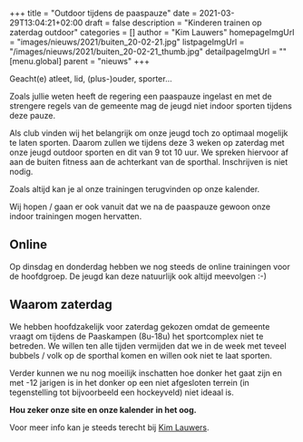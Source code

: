 +++
title = "Outdoor tijdens de paaspauze"
date = 2021-03-29T13:04:21+02:00
draft = false
description = "Kinderen trainen op zaterdag outdoor"
categories = []
author = "Kim Lauwers"
homepageImgUrl = "images/nieuws/2021/buiten_20-02-21.jpg"
listpageImgUrl = "/images/nieuws/2021/buiten_20-02-21_thumb.jpg"
detailpageImgUrl = ""
[menu.global]
    parent = "nieuws"
+++

Geacht(e) atleet, lid, (plus-)ouder, sporter…

Zoals jullie weten heeft de regering een paaspauze ingelast en met de strengere regels van de gemeente mag de jeugd niet indoor sporten tijdens deze pauze.

Als club vinden wij het belangrijk om onze jeugd toch zo optimaal mogelijk te laten sporten.
Daarom zullen we tijdens deze 3 weken op zaterdag met onze jeugd outdoor sporten en dit van 9 tot 10 uur.
We spreken hiervoor af aan de buiten fitness aan de achterkant van de sporthal. 
Inschrijven is niet nodig.

Zoals altijd kan je al onze trainingen terugvinden op onze kalender.

Wij hopen / gaan er ook vanuit dat we na de paaspauze gewoon onze indoor trainingen mogen hervatten.

## Online
Op dinsdag en donderdag hebben we nog steeds de online trainingen voor de hoofdgroep. De jeugd kan deze natuurlijk ook altijd meevolgen :-)

## Waarom zaterdag
We hebben hoofdzakelijk voor zaterdag gekozen omdat de gemeente vraagt om tijdens de Paaskampen (8u-18u) het sportcomplex niet te betreden.
We willen ten alle tijden vermijden dat we in de week met teveel bubbels / volk op de sporthal komen en willen ook niet te laat sporten.

Verder kunnen we nu nog moeilijk inschatten hoe donker het gaat zijn en met -12 jarigen is in het donker op een niet afgesloten terrein (in tegenstelling tot bijvoorbeeld een hockeyveld) niet ideaal is.


**Hou zeker onze site en onze kalender in het oog.**

Voor meer info kan je steeds terecht bij [Kim Lauwers](https://www.jujitsukeerbergen.be/trainers/#Kim_Lauwers).